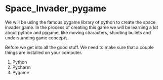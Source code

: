 # Space_Invader_pygame
 We will be using the famous pygame library of python to create the space invader game. In the process of creating this game we will be learning a lot about python and pygame, like moving characters, shooting bullets and understanding game concepts.

Before we get into all the good stuff. We need to make sure that a couple things are installed on your computer.

1) Python
2) Pycharm
3) Pygame

